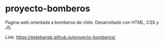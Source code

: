 # proyecto-bomberos
Pagina web orientada a bomberos de chile.
Desarrollado con HTML, CSS y JS.

Link: 
https://estebansb.github.io/proyecto-bomberos/
